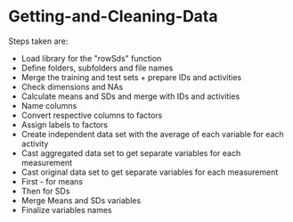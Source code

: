Getting-and-Cleaning-Data
=========================

Steps taken are:

* Load library for the "rowSds" function
* Define folders, subfolders and file names
* Merge the training and test sets + prepare IDs and activities
* Check dimensions and NAs
* Calculate means and SDs and merge with IDs and activities
* Name columns
* Convert respective columns to factors
* Assign labels to factors
* Create independent data set with the average of each variable for each activity
* Cast aggregated data set to get separate variables for each measurement
* Cast original data set to get separate variables for each measurement
* First - for means
* Then for SDs
* Merge Means and SDs variables
* Finalize variables names
